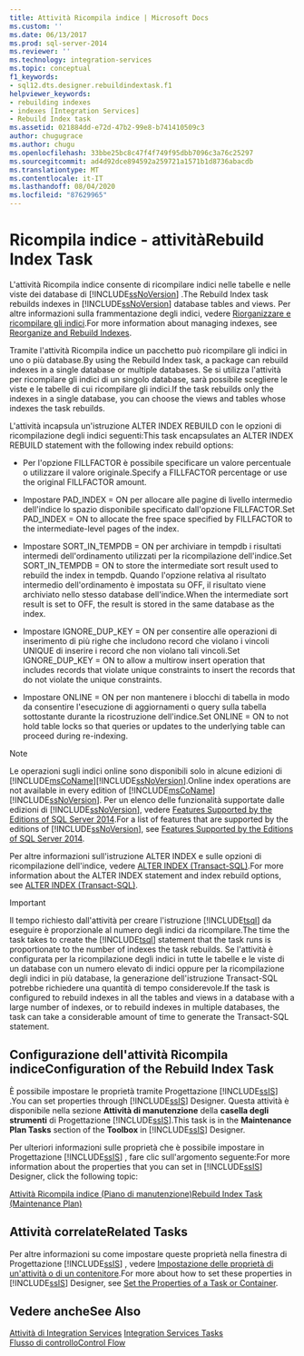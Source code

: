 ```yaml
---
title: Attività Ricompila indice | Microsoft Docs
ms.custom: ''
ms.date: 06/13/2017
ms.prod: sql-server-2014
ms.reviewer: ''
ms.technology: integration-services
ms.topic: conceptual
f1_keywords:
- sql12.dts.designer.rebuildindextask.f1
helpviewer_keywords:
- rebuilding indexes
- indexes [Integration Services]
- Rebuild Index task
ms.assetid: 021884dd-e72d-47b2-99e8-b741410509c3
author: chugugrace
ms.author: chugu
ms.openlocfilehash: 33bbe25bc8c47f4f749f95dbb7096c3a76c25297
ms.sourcegitcommit: ad4d92dce894592a259721a1571b1d8736abacdb
ms.translationtype: MT
ms.contentlocale: it-IT
ms.lasthandoff: 08/04/2020
ms.locfileid: "87629965"
---
```

# <a name="rebuild-index-task"></a><span data-ttu-id="522cc-102">Ricompila indice - attività</span><span class="sxs-lookup"><span data-stu-id="522cc-102">Rebuild Index Task</span></span>
  <span data-ttu-id="522cc-103">L'attività Ricompila indice consente di ricompilare indici nelle tabelle e nelle viste dei database di [!INCLUDE[ssNoVersion](../../includes/ssnoversion-md.md)] .</span><span class="sxs-lookup"><span data-stu-id="522cc-103">The Rebuild Index task rebuilds indexes in [!INCLUDE[ssNoVersion](../../includes/ssnoversion-md.md)] database tables and views.</span></span> <span data-ttu-id="522cc-104">Per altre informazioni sulla frammentazione degli indici, vedere [Riorganizzare e ricompilare gli indici](../../relational-databases/indexes/reorganize-and-rebuild-indexes.md).</span><span class="sxs-lookup"><span data-stu-id="522cc-104">For more information about managing indexes, see [Reorganize and Rebuild Indexes](../../relational-databases/indexes/reorganize-and-rebuild-indexes.md).</span></span>  
  
 <span data-ttu-id="522cc-105">Tramite l'attività Ricompila indice un pacchetto può ricompilare gli indici in uno o più database.</span><span class="sxs-lookup"><span data-stu-id="522cc-105">By using the Rebuild Index task, a package can rebuild indexes in a single database or multiple databases.</span></span> <span data-ttu-id="522cc-106">Se si utilizza l'attività per ricompilare gli indici di un singolo database, sarà possibile scegliere le viste e le tabelle di cui ricompilare gli indici.</span><span class="sxs-lookup"><span data-stu-id="522cc-106">If the task rebuilds only the indexes in a single database, you can choose the views and tables whose indexes the task rebuilds.</span></span>  
  
 <span data-ttu-id="522cc-107">L'attività incapsula un'istruzione ALTER INDEX REBUILD con le opzioni di ricompilazione degli indici seguenti:</span><span class="sxs-lookup"><span data-stu-id="522cc-107">This task encapsulates an ALTER INDEX REBUILD statement with the following index rebuild options:</span></span>  
  
-   <span data-ttu-id="522cc-108">Per l'opzione FILLFACTOR è possibile specificare un valore percentuale o utilizzare il valore originale.</span><span class="sxs-lookup"><span data-stu-id="522cc-108">Specify a FILLFACTOR percentage or use the original FILLFACTOR amount.</span></span>  
  
-   <span data-ttu-id="522cc-109">Impostare PAD_INDEX = ON per allocare alle pagine di livello intermedio dell'indice lo spazio disponibile specificato dall'opzione FILLFACTOR.</span><span class="sxs-lookup"><span data-stu-id="522cc-109">Set PAD_INDEX = ON to allocate the free space specified by FILLFACTOR to the intermediate-level pages of the index.</span></span>  
  
-   <span data-ttu-id="522cc-110">Impostare SORT_IN_TEMPDB = ON per archiviare in tempdb i risultati intermedi dell'ordinamento utilizzati per la ricompilazione dell'indice.</span><span class="sxs-lookup"><span data-stu-id="522cc-110">Set SORT_IN_TEMPDB = ON to store the intermediate sort result used to rebuild the index in tempdb.</span></span> <span data-ttu-id="522cc-111">Quando l'opzione relativa al risultato intermedio dell'ordinamento è impostata su OFF, il risultato viene archiviato nello stesso database dell'indice.</span><span class="sxs-lookup"><span data-stu-id="522cc-111">When the intermediate sort result is set to OFF, the result is stored in the same database as the index.</span></span>  
  
-   <span data-ttu-id="522cc-112">Impostare IGNORE_DUP_KEY = ON per consentire alle operazioni di inserimento di più righe che includono record che violano i vincoli UNIQUE di inserire i record che non violano tali vincoli.</span><span class="sxs-lookup"><span data-stu-id="522cc-112">Set IGNORE_DUP_KEY = ON to allow a multirow insert operation that includes records that violate unique constraints to insert the records that do not violate the unique constraints.</span></span>  
  
-   <span data-ttu-id="522cc-113">Impostare ONLINE = ON per non mantenere i blocchi di tabella in modo da consentire l'esecuzione di aggiornamenti o query sulla tabella sottostante durante la ricostruzione dell'indice.</span><span class="sxs-lookup"><span data-stu-id="522cc-113">Set ONLINE = ON to not hold table locks so that queries or updates to the underlying table can proceed during re-indexing.</span></span>  
  
> [!NOTE]  
>  <span data-ttu-id="522cc-114">Le operazioni sugli indici online sono disponibili solo in alcune edizioni di [!INCLUDE[msCoName](../../includes/msconame-md.md)][!INCLUDE[ssNoVersion](../../includes/ssnoversion-md.md)].</span><span class="sxs-lookup"><span data-stu-id="522cc-114">Online index operations are not available in every edition of [!INCLUDE[msCoName](../../includes/msconame-md.md)][!INCLUDE[ssNoVersion](../../includes/ssnoversion-md.md)].</span></span> <span data-ttu-id="522cc-115">Per un elenco delle funzionalità supportate dalle edizioni di [!INCLUDE[ssNoVersion](../../includes/ssnoversion-md.md)], vedere [Features Supported by the Editions of SQL Server 2014](../../getting-started/features-supported-by-the-editions-of-sql-server-2014.md).</span><span class="sxs-lookup"><span data-stu-id="522cc-115">For a list of features that are supported by the editions of [!INCLUDE[ssNoVersion](../../includes/ssnoversion-md.md)], see [Features Supported by the Editions of SQL Server 2014](../../getting-started/features-supported-by-the-editions-of-sql-server-2014.md).</span></span>  
  
 <span data-ttu-id="522cc-116">Per altre informazioni sull'istruzione ALTER INDEX e sulle opzioni di ricompilazione dell'indice, vedere [ALTER INDEX &#40;Transact-SQL&#41;](/sql/t-sql/statements/alter-index-transact-sql).</span><span class="sxs-lookup"><span data-stu-id="522cc-116">For more information about the ALTER INDEX statement and index rebuild options, see [ALTER INDEX &#40;Transact-SQL&#41;](/sql/t-sql/statements/alter-index-transact-sql).</span></span>  
  
> [!IMPORTANT]  
>  <span data-ttu-id="522cc-117">Il tempo richiesto dall'attività per creare l'istruzione [!INCLUDE[tsql](../../includes/tsql-md.md)] da eseguire è proporzionale al numero degli indici da ricompilare.</span><span class="sxs-lookup"><span data-stu-id="522cc-117">The time the task takes to create the [!INCLUDE[tsql](../../includes/tsql-md.md)] statement that the task runs is proportionate to the number of indexes the task rebuilds.</span></span> <span data-ttu-id="522cc-118">Se l'attività è configurata per la ricompilazione degli indici in tutte le tabelle e le viste di un database con un numero elevato di indici oppure per la ricompilazione degli indici in più database, la generazione dell'istruzione Transact-SQL potrebbe richiedere una quantità di tempo considerevole.</span><span class="sxs-lookup"><span data-stu-id="522cc-118">If the task is configured to rebuild indexes in all the tables and views in a database with a large number of indexes, or to rebuild indexes in multiple databases, the task can take a considerable amount of time to generate the Transact-SQL statement.</span></span>  
  
## <a name="configuration-of-the-rebuild-index-task"></a><span data-ttu-id="522cc-119">Configurazione dell'attività Ricompila indice</span><span class="sxs-lookup"><span data-stu-id="522cc-119">Configuration of the Rebuild Index Task</span></span>  
 <span data-ttu-id="522cc-120">È possibile impostare le proprietà tramite Progettazione [!INCLUDE[ssIS](../../../includes/ssis-md.md)] .</span><span class="sxs-lookup"><span data-stu-id="522cc-120">You can set properties through [!INCLUDE[ssIS](../../../includes/ssis-md.md)] Designer.</span></span> <span data-ttu-id="522cc-121">Questa attività è disponibile nella sezione **Attività di manutenzione** della **casella degli strumenti** di Progettazione [!INCLUDE[ssIS](../../../includes/ssis-md.md)].</span><span class="sxs-lookup"><span data-stu-id="522cc-121">This task is in the **Maintenance Plan Tasks** section of the **Toolbox** in [!INCLUDE[ssIS](../../../includes/ssis-md.md)] Designer.</span></span>  
  
 <span data-ttu-id="522cc-122">Per ulteriori informazioni sulle proprietà che è possibile impostare in Progettazione [!INCLUDE[ssIS](../../../includes/ssis-md.md)] , fare clic sull'argomento seguente:</span><span class="sxs-lookup"><span data-stu-id="522cc-122">For more information about the properties that you can set in [!INCLUDE[ssIS](../../../includes/ssis-md.md)] Designer, click the following topic:</span></span>  
  
 [<span data-ttu-id="522cc-123">Attività Ricompila indice &#40;Piano di manutenzione&#41;</span><span class="sxs-lookup"><span data-stu-id="522cc-123">Rebuild Index Task &#40;Maintenance Plan&#41;</span></span>](../../relational-databases/maintenance-plans/rebuild-index-task-maintenance-plan.md)  
  
## <a name="related-tasks"></a><span data-ttu-id="522cc-124">Attività correlate</span><span class="sxs-lookup"><span data-stu-id="522cc-124">Related Tasks</span></span>  
 <span data-ttu-id="522cc-125">Per altre informazioni su come impostare queste proprietà nella finestra di Progettazione [!INCLUDE[ssIS](../../../includes/ssis-md.md)] , vedere [Impostazione delle proprietà di un'attività o di un contenitore](../set-the-properties-of-a-task-or-container.md).</span><span class="sxs-lookup"><span data-stu-id="522cc-125">For more about how to set these properties in [!INCLUDE[ssIS](../../../includes/ssis-md.md)] Designer, see [Set the Properties of a Task or Container](../set-the-properties-of-a-task-or-container.md).</span></span>  
  
## <a name="see-also"></a><span data-ttu-id="522cc-126">Vedere anche</span><span class="sxs-lookup"><span data-stu-id="522cc-126">See Also</span></span>  
 <span data-ttu-id="522cc-127">[Attività di Integration Services](integration-services-tasks.md) </span><span class="sxs-lookup"><span data-stu-id="522cc-127">[Integration Services Tasks](integration-services-tasks.md) </span></span>  
 [<span data-ttu-id="522cc-128">Flusso di controllo</span><span class="sxs-lookup"><span data-stu-id="522cc-128">Control Flow</span></span>](control-flow.md)  
  
  
